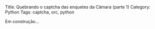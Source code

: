 Title: Quebrando o captcha das enquetes da Câmara (parte 1)
Category: Python
Tags: captcha, orc, python


Em construção...